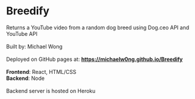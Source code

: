 # Breedify
Returns a YouTube video from a random dog breed using Dog.ceo API and YouTube API <br/>
<br/>
Built by: Michael Wong
<br/>
<br/>
Deployed on GitHub pages at: **https://michaelw0ng.github.io/Breedify**
<br/>
<br/>
**Frontend**: React, HTML/CSS
<br/>
**Backend**: Node
<br/>
<br/>
Backend server is hosted on Heroku


